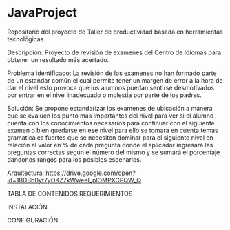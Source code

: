# JavaProject
Repositorio del proyecto de Taller de productividad basada en herramientas tecnológicas.

Descripción: Proyecto de revisión de examenes del Centro de Idiomas para obtener un resultado más acertado.

Problema identificado: La revisión de los examenes no han formado parte de un estandar común el cual permite tener un margen de error 
a la hora de dar el nivel esto provoca que los alumnos puedan sentirse desmotivados por entrar en el nivel inadecuado o molestia por 
parte de los padres.

Solución: Se propone estandarizar los examenes de ubicación a manera que se evaluen los punto más importantes del nivel para ver si el
alumno cuenta con los conocimientos necesarios para continuar con el siguiente examen o bien quedarse en ese nivel para ello se tomara en
cuenta temas gramaticales fuertes que se necesiten dominar para el siguiente nivel en relación al valor en % de cada pregunta donde el
aplicador ingresará las preguntas correctas según el número del mismo y se sumará el porcentaje dandonos rangos para los posibles escenarios.

Arquitectura: https://drive.google.com/open?id=1BDBb0yt7yOKZ7kWweeI_plOMPXCPQW_Q

TABLA DE CONTENIDOS
REQUERIMIENTOS

INSTALACIÓN

CONFIGURACIÓN
